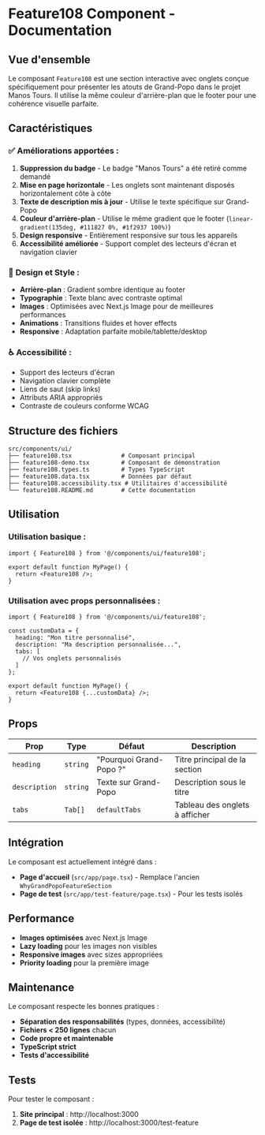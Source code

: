 # Feature108 Component - Documentation

## Vue d'ensemble

Le composant `Feature108` est une section interactive avec onglets conçue spécifiquement pour présenter les atouts de Grand-Popo dans le projet Manos Tours. Il utilise la même couleur d'arrière-plan que le footer pour une cohérence visuelle parfaite.

## Caractéristiques

### ✅ **Améliorations apportées :**

1. **Suppression du badge** - Le badge "Manos Tours" a été retiré comme demandé
2. **Mise en page horizontale** - Les onglets sont maintenant disposés horizontalement côte à côte
3. **Texte de description mis à jour** - Utilise le texte spécifique sur Grand-Popo
4. **Couleur d'arrière-plan** - Utilise le même gradient que le footer (`linear-gradient(135deg, #111827 0%, #1f2937 100%)`)
5. **Design responsive** - Entièrement responsive sur tous les appareils
6. **Accessibilité améliorée** - Support complet des lecteurs d'écran et navigation clavier

### 🎨 **Design et Style :**

- **Arrière-plan** : Gradient sombre identique au footer
- **Typographie** : Texte blanc avec contraste optimal
- **Images** : Optimisées avec Next.js Image pour de meilleures performances
- **Animations** : Transitions fluides et hover effects
- **Responsive** : Adaptation parfaite mobile/tablette/desktop

### ♿ **Accessibilité :**

- Support des lecteurs d'écran
- Navigation clavier complète
- Liens de saut (skip links)
- Attributs ARIA appropriés
- Contraste de couleurs conforme WCAG

## Structure des fichiers

```
src/components/ui/
├── feature108.tsx              # Composant principal
├── feature108-demo.tsx         # Composant de démonstration
├── feature108.types.ts         # Types TypeScript
├── feature108.data.tsx         # Données par défaut
├── feature108.accessibility.tsx # Utilitaires d'accessibilité
└── feature108.README.md        # Cette documentation
```

## Utilisation

### Utilisation basique :
```tsx
import { Feature108 } from '@/components/ui/feature108';

export default function MyPage() {
  return <Feature108 />;
}
```

### Utilisation avec props personnalisées :
```tsx
import { Feature108 } from '@/components/ui/feature108';

const customData = {
  heading: "Mon titre personnalisé",
  description: "Ma description personnalisée...",
  tabs: [
    // Vos onglets personnalisés
  ]
};

export default function MyPage() {
  return <Feature108 {...customData} />;
}
```

## Props

| Prop | Type | Défaut | Description |
|------|------|--------|-------------|
| `heading` | `string` | "Pourquoi Grand-Popo ?" | Titre principal de la section |
| `description` | `string` | Texte sur Grand-Popo | Description sous le titre |
| `tabs` | `Tab[]` | `defaultTabs` | Tableau des onglets à afficher |

## Intégration

Le composant est actuellement intégré dans :
- **Page d'accueil** (`src/app/page.tsx`) - Remplace l'ancien `WhyGrandPopoFeatureSection`
- **Page de test** (`src/app/test-feature/page.tsx`) - Pour les tests isolés

## Performance

- **Images optimisées** avec Next.js Image
- **Lazy loading** pour les images non visibles
- **Responsive images** avec sizes appropriées
- **Priority loading** pour la première image

## Maintenance

Le composant respecte les bonnes pratiques :
- **Séparation des responsabilités** (types, données, accessibilité)
- **Fichiers < 250 lignes** chacun
- **Code propre et maintenable**
- **TypeScript strict**
- **Tests d'accessibilité**

## Tests

Pour tester le composant :
1. **Site principal** : http://localhost:3000
2. **Page de test isolée** : http://localhost:3000/test-feature
